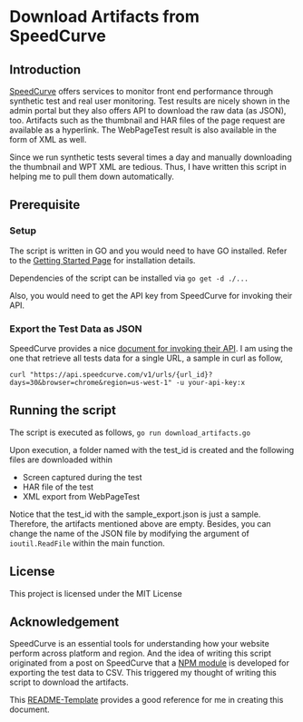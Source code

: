 # Download Artifacts from SpeedCurve
## Introduction
[SpeedCurve](www.speedcurve.com) offers services to monitor front end performance through synthetic test and real user monitoring. Test results are nicely shown in the admin portal but they also offers API to download the raw data (as JSON), too. Artifacts such as the thumbnail and HAR files of the page request are available as a hyperlink. The WebPageTest result is also available in the form of XML as well.

Since we run synthetic tests several times a day and manually downloading the thumbnail and WPT XML are tedious. Thus, I have written this script in helping me to pull them down automatically.

## Prerequisite 
### Setup
The script is written in GO and you would need to have GO installed. Refer to the [Getting Started Page](https://golang.org/doc/install) for installation details.

Dependencies of the script can be installed via `go get -d ./...`

Also, you would need to get the API key from SpeedCurve for invoking their API.

### Export the Test Data as JSON
SpeedCurve provides a nice [document for invoking their API](https://api.speedcurve.com/#speedcurve-v1-api). I am using the one that retrieve all tests data for a single URL, a sample in curl as follow,

```
curl "https://api.speedcurve.com/v1/urls/{url_id}?days=30&browser=chrome&region=us-west-1" -u your-api-key:x
```

## Running the script
The script is executed as follows,
`go run download_artifacts.go`

Upon execution, a folder named with the test_id is created and the following files are downloaded within
- Screen captured during the test
- HAR file of the test
- XML export from WebPageTest

Notice that the test_id with the sample_export.json is just a sample. Therefore, the artifacts mentioned above are empty. Besides, you can change the name of the JSON file by modifying the argument of `ioutil.ReadFile` within the main function. 

## License
This project is licensed under the MIT License

## Acknowledgement
SpeedCurve is an essential tools for understanding how your website perform across platform and region. And the idea of writing this script originated from a post on SpeedCurve that a [NPM module](https://www.npmjs.com/package/speedcurve2csv) is developed for exporting the test data to CSV. This triggered my thought of writing this script to download the artifacts.

This [README-Template](https://gist.github.com/PurpleBooth/109311bb0361f32d87a2) provides a good reference for me in creating this document. 